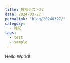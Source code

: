 ```yaml
---
title: 投稿テスト27
date: 2024-03-27
permalink: "blog/20240327/"
category:
  - 雑記
tags:
  - test
  - sample
---
```


Hello World!